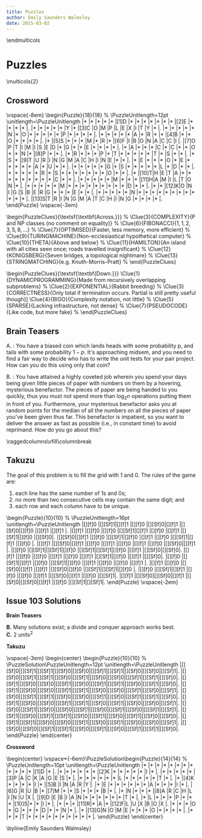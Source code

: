 ```yaml
---
title: Puzzles
author: Emily Saunders Walmsley
date: 2015-03-02
---
```


\endmulticols

Puzzles
=======

\multicols{2}

Crossword
---------

\vspace{-8em}
\begin{Puzzle}{18}{18} %
\PuzzleUnitlength=12pt
\unitlength=\PuzzleUnitlength
|*    |*    |*    |*    |*    |[1]D |*    |*    |*    |*    |*    |*    |*    |[2]E |*    |*    |*    |*    |.
|*    |*    |*    |*    |*    |Y    |*    |[3]C |O    |M    |P    |L    |E    |X    |I    |T    |Y    |*    |.
|*    |*    |*    |*    |*    |N    |*    |O    |*    |*    |*    |*    |*    |P    |*    |*    |*    |*    |.
|*    |*    |*    |*    |*    |A    |*    |R    |*    |*    |[4]B |*    |*    |O    |*    |*    |*    |*    |.
|*    |[5]S |*    |*    |*    |M    |*    |R    |*    |[6]F |I    |B    |O    |N    |A    |C    |C    |I    |.
|[7]O |P    |T    |I    |M    |I    |S    |E    |D    |*    |G    |*    |*    |E    |*    |*    |*    |*    |.
|*    |A    |*    |*    |*    |C    |*    |C    |*    |*    |O    |*    |*    |N    |*    |[8]P |*    |*    |.
|*    |R    |*    |*    |*    |P    |*    |T    |*    |*    |*    |*    |*    |T    |*    |S    |*    |*    |.
|*    |S    |*    |[9]T |U    |R    |I    |N    |G    |M    |A    |C    |H    |I    |N    |E    |*    |*    |.
|*    |E    |*    |*    |*    |O    |*    |E    |*    |*    |*    |*    |*    |A    |*    |U    |*    |*    |.
|*    |*    |*    |*    |*    |G    |*    |S    |*    |*    |*    |*    |*    |L    |*    |D    |*    |*    |.
|*    |*    |*    |*    |*    |R    |*    |S    |*    |*    |*    |*    |*    |*    |*    |O    |*    |*    |.
|*    |[10]T|H    |E    |T    |A    |*    |*    |*    |*    |*    |*    |*    |*    |*    |C    |*    |*    |.
|*    |*    |*    |*    |*    |M    |*    |*    |*    |[11]H|A    |M    |I    |L    |T    |O    |N    |*    |.
|*    |*    |*    |*    |*    |M    |*    |*    |*    |*    |*    |*    |*    |*    |*    |D    |*    |*    |.
|*    |*    |[12]K|O    |N    |I    |G    |S    |B    |E    |R    |G    |*    |*    |*    |E    |*    |*    |.
|*    |*    |*    |*    |*    |N    |*    |*    |*    |*    |*    |*    |*    |*    |*    |*    |*    |*    |.
|[13]S|T    |R    |I    |N    |G    |M    |A    |T    |C    |H    |I    |N    |G    |*    |*    |*    |*    |.
\end{Puzzle}
\vspace{-3em}

\begin{PuzzleClues}{\textsf{\textbf{Across.}}} %
\Clue{3}{COMPLEXITY}{P and NP classes (no comment on equality)} %
\Clue{6}{FIBONACCI}{$1,1,2,3,5,8,\ldots$} %
\Clue{7}{OPTIMISED}{Faster, less memory, more efficient} %
\Clue{9}{TURINGMACHINE}{Non-ecclesiastical hypothetical computer} %
\Clue{10}{THETA}{Above and below} %
\Clue{11}{HAMILTON}{An island with all cities seen once; roads travelled insignificant} %
\Clue{12}{KONIGSBERG}{Seven bridges, a topological nightmare} %
\Clue{13}{STRINGMATCHING}{e.g. Knuth-Morris-Pratt} %
\end{PuzzleClues}

\begin{PuzzleClues}{\textsf{\textbf{Down.}}}
\Clue{1}{DYNAMICPROGRAMMING}{Made from recursively overlapping subproblems} %
\Clue{2}{EXPONENTIAL}{Rabbit breeding} %
\Clue{3}{CORRECTNESS}{Only total if termination occurs. Partial is still pretty useful though}]
\Clue{4}{BIGO}{Complexity notation, not little} %
\Clue{5}{SPARSE}{Lacking infrastructure, not dense} %
\Clue{7}{PSEUDOCODE}{Like code, but more fake} %
\end{PuzzleClues}

Brain Teasers
-------------

A.
:    You have a biased coin which lands heads with some probability p,
     and tails with some probability $1-p$.  It's approaching midsem,
     and you need to find a fair way to decide who has to write the
     unit tests for your pair project.  How can you do this using only
     that coin?

B.
:    You have attained a highly coveted job wherein you spend your
     days being given little pieces of paper with numbers on them by a
     hovering, mysterious benefactor.  The pieces of paper are being
     handed to you quickly, thus you must not spend more than
     $\log_2n$ operations putting them in front of you.  Furthermore,
     your mysterious benefactor asks you at random points for the
     median of all the numbers on all the pieces of paper you've been
     given thus far.  This benefactor is impatient, so you want to
     deliver the answer as fast as possible (i.e., in constant time) to
     avoid reprimand.  How do you go about this?

\raggedcolumns\vfill\columnbreak

Takuzu
------

The goal of this problem is to fill the grid with 1 and 0.  The rules
of the game are:

1. each line has the same number of 1s and 0s;
2. no more than two consecutive cells may contain the same digit; and
3. each row and each column have to be unique.

\begin{Puzzle}{10}{10} %
\PuzzleUnitlength=16pt
\unitlength=\PuzzleUnitlength
|[][f]0 |[][Sf]1|[][f]1 |[][f]0 |[][Sf]0|[][f]1 |[][Sf]0|[][f]0 |[][f]1 |[][f]1 |.
|[][f]1 |[][f]0 |[][f]0 |[][Sf]1|[][f]1 |[][f]0 |[][f]1 |[][Sf]1|[][f]0 |[][Sf]0|.
|[][Sf]0|[][f]1 |[][f]0 |[][Sf]1|[][f]0 |[][f]1 |[][f]0 |[][Sf]1|[][f]1 |[][f]0 |.
|[][f]1 |[][Sf]0|[][f]1 |[][f]0 |[][f]1 |[][f]0 |[][f]1 |[][f]0 |[][Sf]0|[][f]1 |.
|[][f]0 |[][Sf]1|[][Sf]1|[][f]0 |[][Sf]1|[][Sf]1|[][f]0 |[][f]1 |[][Sf]0|[][Sf]0|.
|[][f]1 |[][f]0 |[][f]0 |[][f]1 |[][f]0 |[][f]1 |[][Sf]1|[][f]0 |[][f]1 |[][Sf]0|.
|[][f]0 |[][Sf]1|[][f]1 |[][f]0 |[][Sf]1|[][f]0 |[][f]1 |[][f]0 |[][f]0 |[][f]1 |.
|[][f]1 |[][f]0 |[][Sf]0|[][f]1 |[][f]1 |[][Sf]0|[][f]0 |[][Sf]1|[][Sf]1|[][f]0 |.
|[][f]0 |[][Sf]1|[][f]1 |[][f]0 |[][f]0 |[][f]1 |[][Sf]0|[][f]1 |[][f]0 |[][Sf]1|.
|[][f]1 |[][Sf]0|[][Sf]0|[][f]1 |[][Sf]0|[][Sf]0|[][f]1 |[][f]0 |[][Sf]1|[][Sf]1|.
\end{Puzzle}
\vspace{-2em}

Issue 103 Solutions
-------------------

__Brain Teasers__

__B.__  Many solutions exist; a divide and conquer approach works
best.  
__C.__  2 $\textrm{units}^2$


__Takuzu__

\vspace{-3em}
\begin{center}
\begin{Puzzle}{10}{10} %
\PuzzleSolution\PuzzleUnitlength=12pt
\unitlength=\PuzzleUnitlength
|[][Sf]0|[][Sf]1|[][Sf]1|[][Sf]0|[][Sf]0|[][Sf]1|[][Sf]1|[][Sf]0|[][Sf]0|[][Sf]1|.
|[][Sf]0|[][Sf]1|[][Sf]1|[][Sf]0|[][Sf]1|[][Sf]0|[][Sf]0|[][Sf]1|[][Sf]1|[][Sf]0|.
|[][Sf]1|[][Sf]0|[][Sf]0|[][Sf]1|[][Sf]0|[][Sf]1|[][Sf]1|[][Sf]0|[][Sf]1|[][Sf]0|.
|[][Sf]1|[][Sf]0|[][Sf]0|[][Sf]1|[][Sf]1|[][Sf]0|[][Sf]0|[][Sf]1|[][Sf]0|[][Sf]1|.
|[][Sf]0|[][Sf]1|[][Sf]1|[][Sf]0|[][Sf]0|[][Sf]1|[][Sf]0|[][Sf]1|[][Sf]1|[][Sf]0|.
|[][Sf]1|[][Sf]0|[][Sf]0|[][Sf]1|[][Sf]1|[][Sf]0|[][Sf]1|[][Sf]0|[][Sf]0|[][Sf]1|.
|[][Sf]0|[][Sf]1|[][Sf]0|[][Sf]0|[][Sf]1|[][Sf]0|[][Sf]1|[][Sf]0|[][Sf]1|[][Sf]1|.
|[][Sf]1|[][Sf]0|[][Sf]1|[][Sf]1|[][Sf]0|[][Sf]1|[][Sf]0|[][Sf]1|[][Sf]0|[][Sf]0|.
|[][Sf]1|[][Sf]1|[][Sf]0|[][Sf]0|[][Sf]1|[][Sf]0|[][Sf]1|[][Sf]0|[][Sf]0|[][Sf]1|.
|[][Sf]0|[][Sf]0|[][Sf]1|[][Sf]1|[][Sf]0|[][Sf]1|[][Sf]0|[][Sf]1|[][Sf]1|[][Sf]0|.
\end{Puzzle}
\end{center}

__Crossword__

\begin{center}
\vspace*{-6em}\PuzzleSolution\begin{Puzzle}{14}{14} %
\PuzzleUnitlength=10pt
\unitlength=\PuzzleUnitlength
|*    |*    |*    |*    |*    |*    |*    |*    |*    |*    |*    |*    |[1]D |*    |.
|*    |*    |*    |*    |*    |*    |[2]K |*    |*    |*    |*    |*    |I    |*    |.
|*    |*    |*    |*    |*    |[3]P |A    |C    |K    |A    |G    |E    |S    |*    |.
|*    |*    |*    |*    |*    |*    |L    |*    |*    |*    |*    |*    |T    |*    |.
|*    |[4]K |*    |*    |*    |*    |I    |*    |[5]B |I    |N    |A    |R    |Y    |.
|*    |E    |*    |*    |*    |*    |*    |*    |A    |*    |*    |*    |I    |*    |.
|[6]G |R    |U    |B    |*    |[7]M |*    |*    |S    |*    |*    |*    |B    |*    |.
|*    |N    |*    |*    |*    |[8]A |R    |C    |H    |L    |I    |N    |U    |X    |.
|[9]D |E    |B    |I    |A    |N    |*    |*    |*    |*    |*    |*    |T    |*    |.
|*    |L    |*    |*    |*    |P    |*    |*    |*    |[10]S|*    |*    |I    |*    |.
|*    |*    |*    |[11]R|*    |A    |*    |[12]F|L    |U    |X    |B    |O    |X    |.
|*    |*    |*    |O    |*    |G    |*    |*    |*    |D    |*    |*    |N    |*    |.
|*    |[13]G|N    |O    |M    |E    |*    |*    |*    |O    |*    |*    |*    |*    |.
|*    |*    |*    |T    |*    |*    |*    |*    |*    |*    |*    |*    |*    |*    |.
\end{Puzzle}
\end{center}

\byline{Emily Saunders Walmsley}
